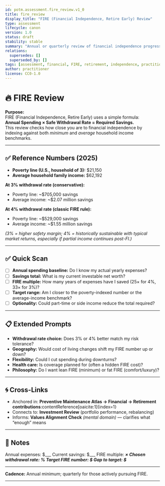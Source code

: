 ```yaml
---
id: potm.assessment.fire_review.v1_0
title: fire_review
display_title: "FIRE (Financial Independence, Retire Early) Review"
type: assessment
lifecycle: canon
version: 1.0
status: draft
stability: stable
summary: "Annual or quarterly review of financial independence progress, indexed to poverty baseline and average family income targets."
relations:
  supersedes: []
  superseded_by: []
tags: [assessment, financial, FIRE, retirement, independence, practitioner]
author: practitioner
license: CC0-1.0
---
```


# 🔥 FIRE Review

**Purpose:**  
FIRE (Financial Independence, Retire Early) uses a simple formula:  
**Annual Spending × Safe Withdrawal Rate = Required Savings.**  
This review checks how close you are to financial independence by indexing against both *minimum* and *average* household income benchmarks.

---

## ✅ Reference Numbers (2025)

- **Poverty line (U.S., household of 3):** $21,150  
- **Average household family income:** $62,192  

**At 3% withdrawal rate (conservative):**
- Poverty line: ~$705,000 savings  
- Average income: ~$2.07 million savings  

**At 4% withdrawal rate (classic FIRE rule):**
- Poverty line: ~$529,000 savings  
- Average income: ~$1.55 million savings  

*(3% = higher safety margin; 4% = historically sustainable with typical market returns, especially if partial income continues post-FI.)*

---

## ✅ Quick Scan

- [ ] **Annual spending baseline:** Do I know my actual yearly expenses?  
- [ ] **Savings total:** What is my current investable net worth?  
- [ ] **FIRE multiple:** How many years of expenses have I saved (25× for 4%, 33× for 3%)?  
- [ ] **Target range:** Am I closer to the poverty-indexed number or the average-income benchmark?  
- [ ] **Optionality:** Could part-time or side income reduce the total required?  

---

## 📋 Extended Prompts

- **Withdrawal rate choice:** Does 3% or 4% better match my risk tolerance?  
- **Geography:** Would cost of living changes shift my FIRE number up or down?  
- **Flexibility:** Could I cut spending during downturns?  
- **Health care:** Is coverage planned for (often a hidden FIRE cost)?  
- **Philosophy:** Do I want lean FIRE (minimum) or fat FIRE (comfort/luxury)?  

---

## 🌀 Cross-Links

- Anchored in: **Preventive Maintenance Atlas → Financial → Retirement contributions**:contentReference[oaicite:1]{index=1}  
- Connects to: **Investment Review** (portfolio performance, rebalancing)  
- Informs: **Values Alignment Check** *(mental domain)* — clarifies what “enough” means  

---

## 📝 Notes

Annual expenses: $\_\_\_
Current savings: $\_\_\_
FIRE multiple: ***×
Chosen withdrawal rate: ***%
Target FIRE number: \$***
Gap to target: \$***

---

**Cadence:** Annual minimum; quarterly for those actively pursuing FIRE.

---
